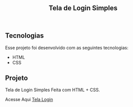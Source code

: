 <h2 align="center">
 Tela de Login Simples
</h2>

<br>

## Tecnologias

Esse projeto foi desenvolvido com as seguintes tecnologias:

- HTML
- CSS

## Projeto

Tela de Login Simples Feita com HTML + CSS.

Acesse Aqui <a href="https://carlosmartins33.github.io/Login/">Tela Login</a>  
